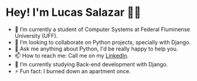 # Hey! I'm Lucas Salazar ✌🏾

- 🔭 I’m currently a student of Computer Systems at Federal Fluminense University (UFF).
- 👯 I’m looking to collaborate on Python projects, specially with Django.
- 💬 Ask me anything about Python, I'd be really happy to help you.
- 📫 How to reach me: Call me on my [LinkedIn](https://www.linkedin.com/in/lucas-salazar/).
- 🌱 I’m currently studying Back-end development with Django.
- ⚡ Fun fact: I burned down an apartment once.

<!--
**SalazarLucas/SalazarLucas** is a ✨ _special_ ✨ repository because its `README.md` (this file) appears on your GitHub profile.

Here are some ideas to get you started:

- 🔭 I’m currently working on ...
- 🌱 I’m currently learning ...
- 👯 I’m looking to collaborate on ...
- 🤔 I’m looking for help with ...
- 💬 Ask me about ...
- 📫 How to reach me: ...
- 😄 Pronouns: ...
- ⚡ Fun fact: I burned down an apartment once.
- 🌱 I’m currently learning Web Development
- ⚡ Fun fact: I burned down an apartment once.
-->
